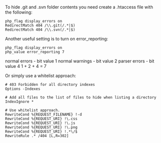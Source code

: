 To hide .git and .svn folder contents you need create a .htaccess file with the following:

```
php_flag display_errors on
RedirectMatch 404 /\\.git(/.*|$)
RedirectMatch 404 /\\.svn(/.*|$)
```

Another useful setting is to turn on error_reporting:

```
php_flag display_errors on
php_value error_reporting 7
```

normal errors - bit value 1
normal warnings - bit value 2
parser errors - bit value 4
1 + 2 + 4 = 7

Or simply use a whitelist approach:

```
# 403 Forbidden for all directory indexes
Options -Indexes

# Add all files to the list of files to hide when listing a directory
IndexIgnore *

# Use whitelist approach.
RewriteCond %{REQUEST_FILENAME} !-d
RewriteCond %{REQUEST_URI} !\.css
RewriteCond %{REQUEST_URI} !\.js
RewriteCond %{REQUEST_URI} !\.png
RewriteCond %{REQUEST_URI} !.*\/$
RewriteRule .* /404 [L,R=302]
```